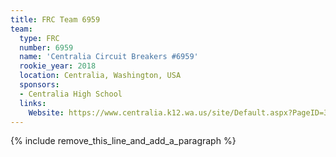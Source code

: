 ```yaml
---
title: FRC Team 6959
team:
  type: FRC
  number: 6959
  name: 'Centralia Circuit Breakers #6959'
  rookie_year: 2018
  location: Centralia, Washington, USA
  sponsors:
  - Centralia High School
  links:
    Website: https://www.centralia.k12.wa.us/site/Default.aspx?PageID=3675
---
```


{% include remove_this_line_and_add_a_paragraph %}